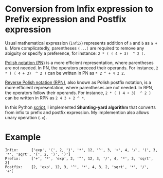 # Conversion from Infix expression to Prefix expression and Postfix expression

Usual mathematical expression (`infix`) represents addition of `a` and `b` as `a + b`. More complicatedly, parentheses `(...)` are required to remove any abiguity or specify a preference, for instance: `2 * ( ( 4 + 3)  ^ 2 )`.

[Polish notation (PN)](https://en.wikipedia.org/wiki/Polish_notation) is a more efficient representation, where parentheses are not needed. In PN, the operators preceed their operands. For instance, `2 * ( ( 4 + 3)  ^ 2 )` can be written in PN as `* 2 ^ + 4 3 2`.

[Reverse Polish notation (RPN)](https://en.wikipedia.org/wiki/Reverse_Polish_notation),  also known as Polish postfix notation,  is a more efficient representation, where parentheses are not needed. In RPN, the operators follow their operands. For instance, `2 * ( ( 4 + 3)  ^ 2 )` can be written in RPN as `2 4 3 + 2 ^ *`.

In this Python [script]('eq_representation.py'), I implemented **Shunting-yard algorithm** that converts from infix to prefix and postfix expression. My implemention also allows unary operation (`-x`).

# Example

```
Infix:      ['exp', '(', 2, ')', '*', 12, '^', 3, '+', 4, '/', '(', 3, '*', 'sqrt', '(', 2, ')', ')']
Prefix:     ['+', '*', 'exp', 2, '^', 12, 3, '/', 4, '*', 3, 'sqrt', 2]
Postfix:    [2, 'exp', 12, 3, '^', '*', 4, 3, 2, 'sqrt', '*', '/', '+']
```